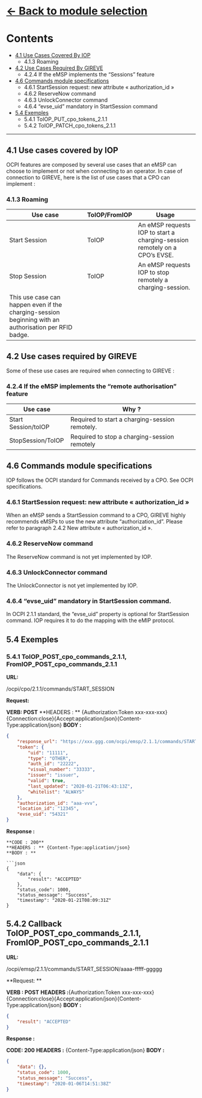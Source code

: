 # [<- Back to module selection](emsp_edits.md)

# Contents 

* [4.1 Use Cases Covered By IOP](#41-use-cases-covered-by-iop)
  - 4.1.3 Roaming
* [4.2 Use Cases Required By GIREVE](#42-use-cases-required-by-gireve)
  - 4.2.4 If the eMSP implements the “Sessions” feature
* [4.6 Commands module specifications](#46-commands-module-specifications)
  - 4.6.1 StartSession request: new attribute « authorization_id »
  - 4.6.2 ReserveNow command	
  - 4.6.3 UnlockConnector command
  - 4.6.4 “evse_uid” mandatory in StartSession command
* [5.4 Exemples](#54-exemples)
  - 5.4.1 ToIOP_PUT_cpo_tokens_2.1.1
  - 5.4.2 ToIOP_PATCH_cpo_tokens_2.1.1  


***


## 4.1 Use cases covered by IOP 

OCPI features are composed by several use cases that an eMSP can choose to implement or not when connecting to an operator. In case of connection to GIREVE, here is the list of use cases that a CPO can implement :


### 4.1.3 Roaming

| Use case | ToIOP/FromIOP | Usage |
| ----------- | ----------- | ----------- |
| Start Session | ToIOP | An eMSP requests IOP to start a charging-session remotely on a CPO’s EVSE. |
| Stop Session | ToIOP | An eMSP requests IOP to stop remotely a charging-session.
This use case can happen even if the charging-session beginning with an authorisation per RFID badge. |

## 4.2 Use cases required by GIREVE

Some of these use cases are required when connecting to GIREVE :

### 4.2.4 If the eMSP implements the “remote authorisation” feature

| Use case |  Why ? | 
| ----------- | ----------- |
| Start Session/toIOP | Required to start a charging-session remotely. | 
|  StopSession/ToIOP | Required to stop a charging-session remotely | 

## 4.6 Commands module specifications
IOP follows the OCPI standard for Commands received by a CPO. See OCPI specifications.

### 4.6.1 StartSession request: new attribute « authorization_id »
When an eMSP sends a StartSession command to a CPO, GIREVE highly recommends eMSPs to use the new attribute “authorization_id”. Please refer to paragraph 2.4.2 New attribute « authorization_id ».

### 4.6.2 ReserveNow command
The ReserveNow command is not yet implemented by IOP.

### 4.6.3 UnlockConnector command
The UnlockConnector is not yet implemented by IOP. 

### 4.6.4 “evse_uid” mandatory in StartSession command.
In OCPI 2.1.1 standard, the “evse_uid” property is optional for StartSession command.
IOP requires it to do the mapping with the eMIP protocol.


## 5.4 Exemples

### 5.4.1 ToIOP_POST_cpo_commands_2.1.1, FromIOP_POST_cpo_commands_2.1.1

**URL:**

/ocpi/cpo/2.1.1/commands/START_SESSION


**Request:**

**VERB: POST**
**HEADERS : ** {Authorization:Token xxx-xxx-xxx}{Connection:close}{Accept:application/json}{Content-Type:application/json}
**BODY :**

```json
{
    "response_url": "https://xxx.ggg.com/ocpi/emsp/2.1.1/commands/START_SESSION/111-222",
    "token": {
        "uid": "11111",
        "type": "OTHER",
        "auth_id": "22222",
        "visual_number": "33333",
        "issuer": "issuer",
        "valid": true,
        "last_updated": "2020-01-21T06:43:13Z",
        "whitelist": "ALWAYS"
    },
    "authorization_id": "aaa-vvv",
    "location_id": "12345",
    "evse_uid": "54321"
}
```

**Response :**
```
**CODE : 200**
**HEADERS : ** {Content-Type:application/json}
**BODY : **

```json
{
    "data": {
        "result": "ACCEPTED"
    },
    "status_code": 1000,
    "status_message": "Success",
    "timestamp": "2020-01-21T08:09:31Z"
}
```

## 5.4.2 Callback ToIOP_POST_cpo_commands_2.1.1, FromIOP_POST_cpo_commands_2.1.1

**URL:**

/ocpi/emsp/2.1.1/commands/START_SESSION/aaaa-fffff-ggggg


**Request: **

**VERB : POST**
**HEADERS :**{Authorization:Token xxx-xxx-xxx}{Connection:close}{Accept:application/json}{Content-Type:application/json}
**BODY :**

```json
{
    "result": "ACCEPTED"
}
```

**Response :**

**CODE: 200**
**HEADERS :** {Content-Type:application/json}
**BODY :**

```json
{
    "data": {},
    "status_code": 1000,
    "status_message": "Success",
    "timestamp": "2020-01-06T14:51:38Z"
}
```
